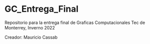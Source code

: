 # GC_Entrega_Final
Repositorio para la entrega final de Graficas Computacionales Tec de Monterrey, Inverno 2022


Creador: Mauricio Cassab 

